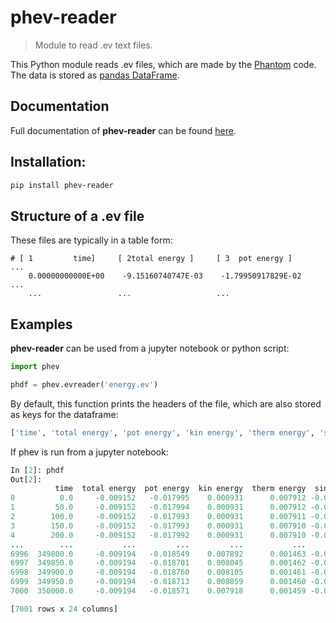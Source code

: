 # phev-reader
> Module to read .ev text files.


This Python module reads .ev files, which are made by the [Phantom](https://github.com/danieljprice/phantom) code. The data is stored as [pandas DataFrame](https://pandas.pydata.org/docs/reference/api/pandas.DataFrame.html). 

## Documentation

Full documentation of **phev-reader** can be found [here](https://phev-reader.readthedocs.io/en/latest/).

## Installation: 

```bash
pip install phev-reader
```

## Structure of a .ev file

These files are typically in a table form:

```text
# [ 1         time]     [ 2total energy ]     [ 3  pot energy ]     ...
    0.00000000000E+00    -9.15160740747E-03    -1.79950917829E-02   ...
    ...                 ...                   ...
```


## Examples

**phev-reader** can be used from a jupyter notebook or python script:

```python
import phev

phdf = phev.evreader('energy.ev')
```

By default, this function prints the headers of the file, which are also stored as keys for the dataframe:

```python
['time', 'total energy', 'pot energy', 'kin energy', 'therm energy', 'sink pot', 'sink kin', 'sink orb', 'comp orb', 'env pot', 'env energy', 'bound kin', 'unbound kin', 'bound mass', 'unbound mass', 'p-p pot', 'p-s pot', 'tot ang mom', 'b ang mom', 'ub ang mom', 'orb ang mom', 'gas energy', 'fallback', 'fallback mom']
```

If phev is run from a jupyter notebook:
```python
In [2]: phdf
Out[2]: 
          time  total energy  pot energy  kin energy  therm energy  sink pot  sink kin  sink orb  ...   p-s pot  tot ang mom  b ang mom  ub ang mom  orb ang mom  gas energy  fallback  fallback mom
0          0.0     -0.009152   -0.017995    0.000931      0.007912 -0.000615  0.000768  0.000154  ... -0.011739    15.804520   2.753940    0.000000    13.050580   -0.011576       0.0           0.0
1         50.0     -0.009152   -0.017994    0.000931      0.007912 -0.000615  0.000768  0.000154  ... -0.011738    15.804525   2.752241    0.000000    13.052284   -0.011575       0.0           0.0
2        100.0     -0.009152   -0.017993    0.000931      0.007911 -0.000615  0.000768  0.000154  ... -0.011737    15.804530   2.752194    0.000000    13.052336   -0.011575       0.0           0.0
3        150.0     -0.009152   -0.017993    0.000931      0.007910 -0.000615  0.000768  0.000154  ... -0.011737    15.804537   2.752197    0.000000    13.052340   -0.011575       0.0           0.0
4        200.0     -0.009152   -0.017992    0.000931      0.007910 -0.000615  0.000768  0.000154  ... -0.011737    15.804543   2.752238    0.000000    13.052305   -0.011574       0.0           0.0
...        ...           ...         ...         ...           ...       ...       ...       ...  ...       ...          ...        ...         ...          ...         ...       ...           ...
6996  349800.0     -0.009194   -0.018549    0.007892      0.001463 -0.012831  0.006697 -0.006134  ... -0.005224    15.811252   6.786975    7.449286     1.574991   -0.004029       0.0           0.0
6997  349850.0     -0.009194   -0.018701    0.008045      0.001462 -0.012982  0.006848 -0.006134  ... -0.005225    15.811252   6.780038    7.456772     1.574443   -0.004029       0.0           0.0
6998  349900.0     -0.009194   -0.018760    0.008105      0.001461 -0.013041  0.006907 -0.006134  ... -0.005225    15.811252   6.772186    7.464296     1.574770   -0.004028       0.0           0.0
6999  349950.0     -0.009194   -0.018713    0.008059      0.001460 -0.012997  0.006862 -0.006135  ... -0.005223    15.811252   6.764819    7.470044     1.576390   -0.004026       0.0           0.0
7000  350000.0     -0.009194   -0.018571    0.007918      0.001459 -0.012858  0.006721 -0.006137  ... -0.005220    15.811252   6.753799    7.477806     1.579647   -0.004024       0.0           0.0

[7001 rows x 24 columns]

```
